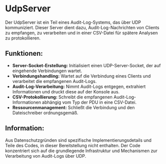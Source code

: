 <body>
  <h1>UdpServer</h1>
  <p>Der UdpServer ist ein Teil eines Audit-Log-Systems, das über UDP kommuniziert. Dieser Server dient dazu, Audit-Log-Nachrichten von Clients zu empfangen, zu verarbeiten und in einer CSV-Datei für spätere Analysen zu protokollieren.</p>
  
  <h2>Funktionen:</h2>
  <ul>
      <li><strong>Server-Socket-Erstellung:</strong> Initialisiert einen UDP-Server-Socket, der auf eingehende Verbindungen wartet.</li>
      <li><strong>Verbindungshandling:</strong> Wartet auf die Verbindung eines Clients und verarbeitet die empfangenen Audit-Logs.</li>
      <li><strong>Audit-Log-Verarbeitung:</strong> Nimmt Audit-Logs entgegen, extrahiert Informationen und druckt diese auf der Konsole aus.</li>
      <li><strong>CSV-Protokollierung:</strong> Schreibt die empfangenen Audit-Log-Informationen abhängig vom Typ der PDU in eine CSV-Datei.</li>
      <li><strong>Ressourcenmanagement:</strong> Schließt die Verbindung und den Dateischreiber ordnungsgemäß.</li>
  </ul>
  
  <h2>Information:</h2>
  <p>Aus Datenschutzgründen sind spezifische Implementierungsdetails und Teile des Codes, in dieser Bereitstellung nicht enthalten. Der Code konzentriert sich auf die grundlegende Infrastruktur und Mechanismen zur Verarbeitung von Audit-Logs über UDP.</p>
  
</body>
</html>
